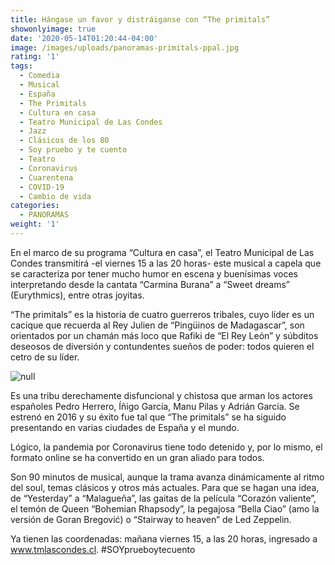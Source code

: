 ```yaml
---
title: Hángase un favor y distráiganse con “The primitals”
showonlyimage: true
date: '2020-05-14T01:20:44-04:00'
image: /images/uploads/panoramas-primitals-ppal.jpg
rating: '1'
tags:
  - Comedia
  - Musical
  - España
  - The Primitals
  - Cultura en casa
  - Teatro Municipal de Las Condes
  - Jazz
  - Clásicos de los 80
  - Soy pruebo y te cuento
  - Teatro
  - Coronavirus
  - Cuarentena
  - COVID-19
  - Cambio de vida
categories:
  - PANORAMAS
weight: '1'
---
```

En el marco de su programa “Cultura en casa”, el Teatro Municipal de Las Condes transmitirá -el viernes 15 a las 20 horas- este musical a capela que se caracteriza por tener mucho humor en escena y buenísimas voces interpretando desde la cantata “Carmina Burana” a “Sweet dreams” (Eurythmics), entre otras joyitas.

<!--more-->

“The primitals” es la historia de cuatro guerreros tribales, cuyo líder es un cacique que recuerda al Rey Julien de “Pingüinos de Madagascar”, son orientados por un chamán más loco que Rafiki de “El Rey León” y súbditos deseosos de diversión y contundentes sueños de poder: todos quieren el cetro de su líder.

![null](/images/uploads/panoramas-primitals-2.jpg)

Es una tribu derechamente disfuncional y chistosa que arman los actores españoles Pedro Herrero, Íñigo García, Manu Pilas y Adrián García. Se estrenó en 2016 y su éxito fue tal que “The primitals” se ha siguido presentando en varias ciudades de España y el mundo. 

Lógico, la pandemia por Coronavirus tiene todo detenido y, por lo mismo, el formato online se ha convertido en un gran aliado para todos.

Son 90 minutos de musical, aunque la trama avanza dinámicamente al ritmo del soul, temas clásicos y otros más actuales. Para que se hagan una idea, de “Yesterday” a “Malagueña”, las gaitas de la película “Corazón valiente”, el temón de Queen “Bohemian Rhapsody”, la pegajosa “Bella Ciao” (amo la versión de Goran Bregović) o “Stairway to heaven” de Led Zeppelin.

Ya tienen las coordenadas: mañana viernes 15, a las 20 horas, ingresado a www.tmlascondes.cl. #SOYprueboytecuento
